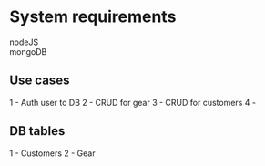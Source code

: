 # System requirements
nodeJS  
mongoDB

## Use cases
1 - Auth user to DB
2 - CRUD for gear
3 - CRUD for customers
4 -

## DB tables
1 - Customers
2 - Gear
